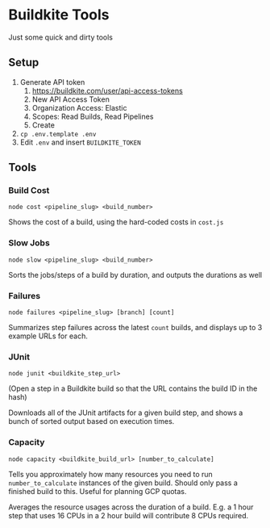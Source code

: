 # Buildkite Tools

Just some quick and dirty tools

## Setup

1. Generate API token
   1. https://buildkite.com/user/api-access-tokens
   2. New API Access Token
   3. Organization Access: Elastic
   4. Scopes: Read Builds, Read Pipelines
   5. Create
2. `cp .env.template .env`
3. Edit `.env` and insert `BUILDKITE_TOKEN`

## Tools

### Build Cost

`node cost <pipeline_slug> <build_number>`

Shows the cost of a build, using the hard-coded costs in `cost.js`

### Slow Jobs

`node slow <pipeline_slug> <build_number>`

Sorts the jobs/steps of a build by duration, and outputs the durations as well

### Failures

`node failures <pipeline_slug> [branch] [count]`

Summarizes step failures across the latest `count` builds, and displays up to 3 example URLs for each.

### JUnit

`node junit <buildkite_step_url>`

(Open a step in a Buildkite build so that the URL contains the build ID in the hash)

Downloads all of the JUnit artifacts for a given build step, and shows a bunch of sorted output based on execution times.

### Capacity

`node capacity <buildkite_build_url> [number_to_calculate]`

Tells you approximately how many resources you need to run `number_to_calculate` instances of the given build. Should only pass a finished build to this. Useful for planning GCP quotas.

Averages the resource usages across the duration of a build. E.g. a 1 hour step that uses 16 CPUs in a 2 hour build will contribute 8 CPUs required.
